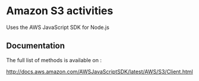 # Amazon S3 activities

Uses the AWS JavaScript SDK for Node.js

## Documentation

The full list of methods is available on :

http://docs.aws.amazon.com/AWSJavaScriptSDK/latest/AWS/S3/Client.html
